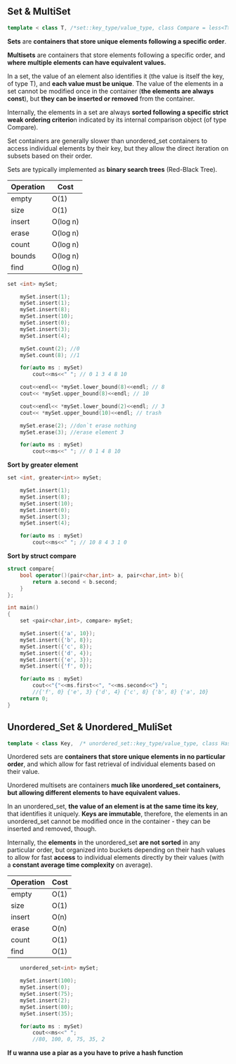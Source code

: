 ## Set & MultiSet

```cpp
template < class T, /*set::key_type/value_type, class Compare = less<T>*/> class set
```

**Sets** are **containers that store unique elements following a specific order**.

**Multisets** are containers that store elements following a specific order, and **where multiple elements can have equivalent values.**

In a set, the value of an element also identifies it (the value is itself the key, of type T), and **each value must be unique**. The value of the elements in a set cannot be modified once in the container (**the elements are always const**), but **they can be inserted or removed** from the container.

Internally, the elements in a set are always **sorted following a specific strict weak ordering criterio**n indicated by its internal comparison object (of type Compare).

Set containers are generally slower than unordered_set containers to access individual elements by their key, but they allow the direct iteration on subsets based on their order.

Sets are typically implemented as **binary search trees** (Red-Black Tree).

|Operation| Cost|
|---      |---  |
|empty    | O(1)|
|size     | O(1)|
|insert   | O(log n)|
|erase    | O(log n)|
|count    | O(log n)|
|bounds   | O(log n)|
|find     | O(log n)|

```cpp
set <int> mySet;

    mySet.insert(1);
    mySet.insert(1);
    mySet.insert(8);
    mySet.insert(10);
    mySet.insert(0);
    mySet.insert(3);
    mySet.insert(4);

    mySet.count(2); //0
    mySet.count(8); //1

    for(auto ms : mySet)
        cout<<ms<<" "; // 0 1 3 4 8 10

    cout<<endl<< *mySet.lower_bound(8)<<endl; // 8
    cout<< *mySet.upper_bound(8)<<endl; // 10

    cout<<endl<< *mySet.lower_bound(2)<<endl; // 3
    cout<< *mySet.upper_bound(10)<<endl; // trash

    mySet.erase(2); //don`t erase nothing
    mySet.erase(3); //erase element 3

    for(auto ms : mySet)
        cout<<ms<<" "; // 0 1 4 8 10
```

**Sort by greater element**
```cpp
set <int, greater<int>> mySet;

    mySet.insert(1);
    mySet.insert(8);
    mySet.insert(10);
    mySet.insert(0);
    mySet.insert(3);
    mySet.insert(4);

    for(auto ms : mySet)
        cout<<ms<<" "; // 10 8 4 3 1 0 
```

**Sort by struct compare**
```cpp
struct compare{
    bool operator()(pair<char,int> a, pair<char,int> b){
        return a.second < b.second;
    }
};

int main()
{
    set <pair<char,int>, compare> mySet;

    mySet.insert({'a', 10});
    mySet.insert({'b', 8});
    mySet.insert({'c', 8});
    mySet.insert({'d', 4});
    mySet.insert({'e', 3});
    mySet.insert({'f', 0});

    for(auto ms : mySet)
        cout<<"{"<<ms.first<<", "<<ms.second<<"} ";
        //{'f', 0} {'e', 3} {'d', 4} {'c', 8} {'b', 8} {'a', 10}
    return 0;
}
```

## Unordered_Set & Unordered_MuliSet

```cpp
template < class Key,  /* unordered_set::key_type/value_type, class Hash = hash<Key>*/> class unordered_set;
```
Unordered sets are **containers that store unique elements in no particular order**, and which allow for fast retrieval of individual elements based on their value.

Unordered multisets are containers **much like unordered_set containers, but allowing different elements to have equivalent values.**

In an unordered_set, **the value of an element is at the same time its key**, that identifies it uniquely. **Keys are immutable**, therefore, the elements in an unordered_set cannot be modified once in the container - they can be inserted and removed, though.

Internally, the **elements** in the unordered_set **are not sorted** in any particular order, but organized into buckets depending on their hash values to allow for fast **access** to individual elements directly by their values (with a **constant average time complexity** on average).

|Operation| Cost|
|---      |---  |
|empty    | O(1)|
|size     | O(1)|
|insert   | O(n)|
|erase    | O(n)|
|count    | O(1)|
|find     | O(1)|

```cpp
    unordered_set<int> mySet;

    mySet.insert(100);
    mySet.insert(0);
    mySet.insert(75);
    mySet.insert(2);
    mySet.insert(80);
    mySet.insert(35);

    for(auto ms : mySet)
        cout<<ms<<" ";
        //80, 100, 0, 75, 35, 2
```

**If u wanna use a piar as a  you have to prive a hash function**